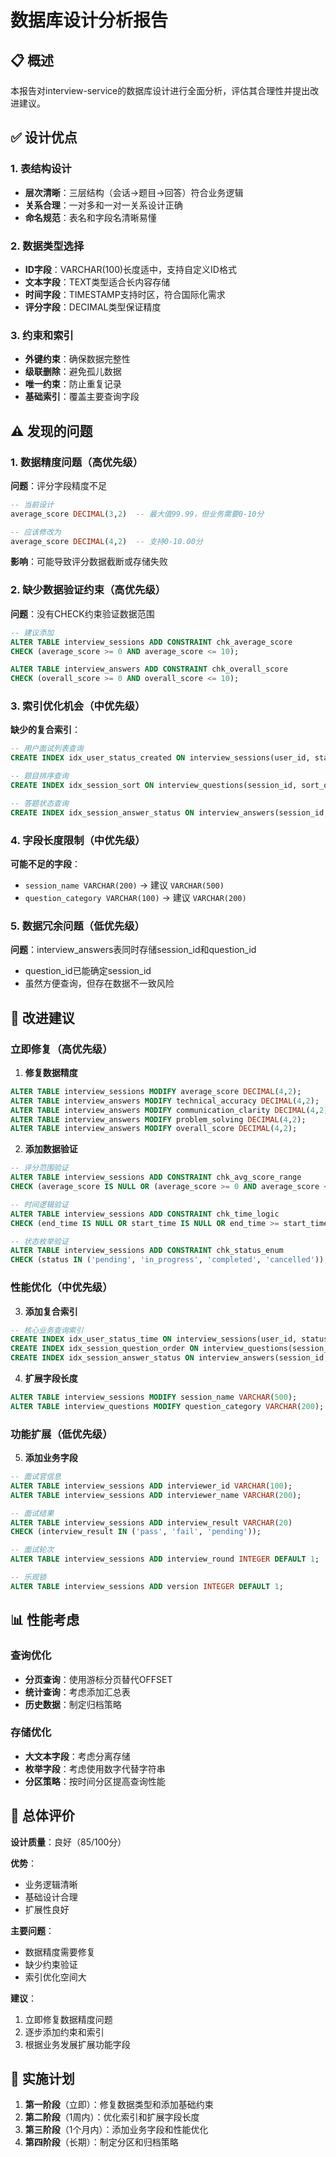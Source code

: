 # 数据库设计分析报告

## 📋 概述

本报告对interview-service的数据库设计进行全面分析，评估其合理性并提出改进建议。

## ✅ 设计优点

### 1. 表结构设计
- **层次清晰**：三层结构（会话→题目→回答）符合业务逻辑
- **关系合理**：一对多和一对一关系设计正确
- **命名规范**：表名和字段名清晰易懂

### 2. 数据类型选择
- **ID字段**：VARCHAR(100)长度适中，支持自定义ID格式
- **文本字段**：TEXT类型适合长内容存储
- **时间字段**：TIMESTAMP支持时区，符合国际化需求
- **评分字段**：DECIMAL类型保证精度

### 3. 约束和索引
- **外键约束**：确保数据完整性
- **级联删除**：避免孤儿数据
- **唯一约束**：防止重复记录
- **基础索引**：覆盖主要查询字段

## ⚠️ 发现的问题

### 1. 数据精度问题（高优先级）

**问题**：评分字段精度不足
```sql
-- 当前设计
average_score DECIMAL(3,2)  -- 最大值99.99，但业务需要0-10分

-- 应该修改为
average_score DECIMAL(4,2)  -- 支持0-10.00分
```

**影响**：可能导致评分数据截断或存储失败

### 2. 缺少数据验证约束（高优先级）

**问题**：没有CHECK约束验证数据范围
```sql
-- 建议添加
ALTER TABLE interview_sessions ADD CONSTRAINT chk_average_score 
CHECK (average_score >= 0 AND average_score <= 10);

ALTER TABLE interview_answers ADD CONSTRAINT chk_overall_score 
CHECK (overall_score >= 0 AND overall_score <= 10);
```

### 3. 索引优化机会（中优先级）

**缺少的复合索引**：
```sql
-- 用户面试列表查询
CREATE INDEX idx_user_status_created ON interview_sessions(user_id, status, created_at);

-- 题目排序查询
CREATE INDEX idx_session_sort ON interview_questions(session_id, sort_order);

-- 答题状态查询
CREATE INDEX idx_session_answer_status ON interview_answers(session_id, status);
```

### 4. 字段长度限制（中优先级）

**可能不足的字段**：
- `session_name VARCHAR(200)` → 建议 `VARCHAR(500)`
- `question_category VARCHAR(100)` → 建议 `VARCHAR(200)`

### 5. 数据冗余问题（低优先级）

**问题**：interview_answers表同时存储session_id和question_id
- question_id已能确定session_id
- 虽然方便查询，但存在数据不一致风险

## 🔧 改进建议

### 立即修复（高优先级）

1. **修复数据精度**
```sql
ALTER TABLE interview_sessions MODIFY average_score DECIMAL(4,2);
ALTER TABLE interview_answers MODIFY technical_accuracy DECIMAL(4,2);
ALTER TABLE interview_answers MODIFY communication_clarity DECIMAL(4,2);
ALTER TABLE interview_answers MODIFY problem_solving DECIMAL(4,2);
ALTER TABLE interview_answers MODIFY overall_score DECIMAL(4,2);
```

2. **添加数据验证**
```sql
-- 评分范围验证
ALTER TABLE interview_sessions ADD CONSTRAINT chk_avg_score_range 
CHECK (average_score IS NULL OR (average_score >= 0 AND average_score <= 10));

-- 时间逻辑验证
ALTER TABLE interview_sessions ADD CONSTRAINT chk_time_logic 
CHECK (end_time IS NULL OR start_time IS NULL OR end_time >= start_time);

-- 状态枚举验证
ALTER TABLE interview_sessions ADD CONSTRAINT chk_status_enum 
CHECK (status IN ('pending', 'in_progress', 'completed', 'cancelled'));
```

### 性能优化（中优先级）

3. **添加复合索引**
```sql
-- 核心业务查询索引
CREATE INDEX idx_user_status_time ON interview_sessions(user_id, status, created_at DESC);
CREATE INDEX idx_session_question_order ON interview_questions(session_id, sort_order);
CREATE INDEX idx_session_answer_status ON interview_answers(session_id, status);
```

4. **扩展字段长度**
```sql
ALTER TABLE interview_sessions MODIFY session_name VARCHAR(500);
ALTER TABLE interview_questions MODIFY question_category VARCHAR(200);
```

### 功能扩展（低优先级）

5. **添加业务字段**
```sql
-- 面试官信息
ALTER TABLE interview_sessions ADD interviewer_id VARCHAR(100);
ALTER TABLE interview_sessions ADD interviewer_name VARCHAR(200);

-- 面试结果
ALTER TABLE interview_sessions ADD interview_result VARCHAR(20) 
CHECK (interview_result IN ('pass', 'fail', 'pending'));

-- 面试轮次
ALTER TABLE interview_sessions ADD interview_round INTEGER DEFAULT 1;

-- 乐观锁
ALTER TABLE interview_sessions ADD version INTEGER DEFAULT 1;
```

## 📊 性能考虑

### 查询优化
- **分页查询**：使用游标分页替代OFFSET
- **统计查询**：考虑添加汇总表
- **历史数据**：制定归档策略

### 存储优化
- **大文本字段**：考虑分离存储
- **枚举字段**：考虑使用数字代替字符串
- **分区策略**：按时间分区提高查询性能

## 🎯 总体评价

**设计质量**：良好（85/100分）

**优势**：
- 业务逻辑清晰
- 基础设计合理
- 扩展性良好

**主要问题**：
- 数据精度需要修复
- 缺少约束验证
- 索引优化空间大

**建议**：
1. 立即修复数据精度问题
2. 逐步添加约束和索引
3. 根据业务发展扩展功能字段

## 📝 实施计划

1. **第一阶段**（立即）：修复数据类型和添加基础约束
2. **第二阶段**（1周内）：优化索引和扩展字段长度
3. **第三阶段**（1个月内）：添加业务字段和性能优化
4. **第四阶段**（长期）：制定分区和归档策略
